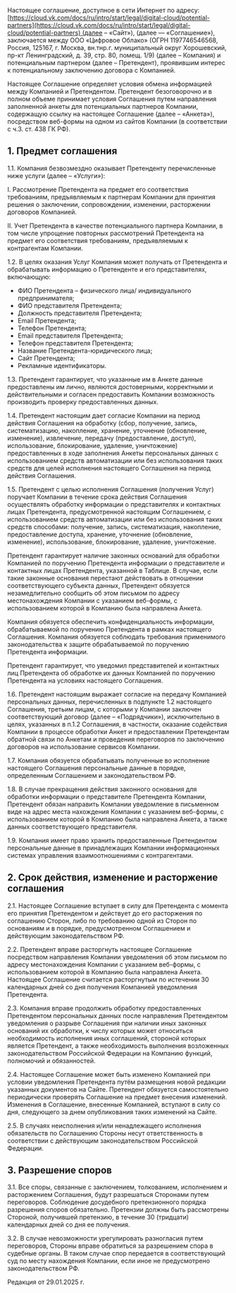 Настоящее соглашение, доступное в сети Интернет по адресу: [https://cloud.vk.com/docs/ru/intro/start/legal/digital-cloud/potential-partners](https://cloud.vk.com/docs/ru/intro/start/legal/digital-cloud/potential-partners) (далее – «Сайт»), (далее — «Соглашение»), заключается между ООО «Цифровое Облако» (ОГРН 1197746546568, Россия, 125167, г. Москва, вн.тнр.г. муниципальный округ Хорошевский, пр-кт Ленинградский, д. 39, стр. 80, помещ. 1/9) (далее – Компания) и потенциальным партнером (далее – Претендент), проявившим интерес к потенциальному заключению договора с Компанией.

Настоящее Соглашение определяет условия обмена информацией между Компанией и Претендентом.
Претендент безоговорочно и в полном объеме принимает условия Соглашения путем направления заполненной анкеты для потенциальных партнеров Компании, содержащую ссылку на настоящее Соглашение (далее – «Анкета»), посредством веб-формы на одном из сайтов Компании (в соответствии с ч.3. ст. 438 ГК РФ).

## 1\. Предмет соглашения

1.1. Компания безвозмездно оказывает Претенденту перечисленные ниже услуги (далее – «Услуги»):

  I. Рассмотрение Претендента на предмет его соответствия требованиям, предъявляемым к партнерам Компании для принятия решения о заключении, сопровождении, изменении, расторжении договоров Компанией.

  II. Учет Претендента в качестве потенциального партнера Компании, в том числе упрощение повторных рассмотрений Претендента на предмет его соответствия требованиям, предъявляемым к контрагентам Компании.

1.2. В целях оказания Услуг Компания может получать от Претендента и обрабатывать информацию о Претенденте и его представителях, включающую:

* ФИО Претендента – физического лица/ индивидуального предпринимателя;
* ФИО представителя Претендента;
* Должность представителя Претендента;
* Email Претендента;
* Телефон Претендента;
* Email представителя Претендента;
* Телефон представителя Претендента;
* Название Претендента-юридического лица;
* Сайт Претендента;
* Рекламные идентификаторы.

1.3. Претендент гарантирует, что указанные им в Анкете данные предоставлены им лично, являются достоверными, корректными и действительными и согласен предоставить Компании возможность производить проверку предоставленных данных.

1.4. Претендент настоящим дает согласие Компании на период действия Соглашения на обработку (сбор, получение, запись, систематизацию, накопление, хранение, уточнение (обновление, изменение), извлечение, передачу (предоставление, доступ), использование, блокирование, удаление, уничтожение) предоставленных в ходе заполнения Анкеты персональных данных с использованием средств автоматизации или без использования таких средств для целей исполнения настоящего Соглашения на период действия Соглашения.

1.5. Претендент с целью исполнения Соглашения (получения Услуг) поручает Компании в течение срока действия Соглашения осуществлять обработку информации о представителях и контактных лицах Претендента, предусмотренной настоящим Соглашением, с использованием средств автоматизации или без использования таких средств способами: получение, запись, систематизация, накопление, предоставление доступа, хранение, уточнение (обновление, изменение), использование, блокирование, удаление, уничтожение.

Претендент гарантирует наличие законных оснований для обработки Компанией по поручению Претендента информации о представителе и контактных лицах Претендента, указанной в Таблице. В случае, если такие законные основания перестают действовать в отношении соответствующего субъекта данных, Претендент обязуется незамедлительно сообщить об этом письмом по адресу местонахождения Компании с указанием веб-формы, с использованием которой в Компанию была направлена Анкета.

Компания обязуется обеспечить конфиденциальность информации, обрабатываемой по поручению Претендента в рамках настоящего Соглашения. Компания обязуется соблюдать требования применимого законодательства к защите обрабатываемой по поручению Претендента информации.

Претендент гарантирует, что уведомил представителей и контактных лиц Претендента об обработке их данных Компанией по поручению Претендента на условиях настоящего Соглашения.

1.6. Претендент настоящим выражает согласие на передачу Компанией персональных данных, перечисленных в подпункте 1.2 настоящего Соглашения,  третьим лицам, с которыми у Компании заключен соответствующий договор (далее – «Подрядчики»), исключительно в целях, указанных в п.1.2 Соглашения, в частности, оказание содействия Компании в процессе обработки Анкет и предоставлении Претендентам обратной связи по Анкетам и проведения переговоров по заключению договоров на использование сервисов Компании.

1.7. Компания обязуется обрабатывать полученные во исполнение настоящего Соглашения персональные данные в порядке, определенным Соглашением и законодательством РФ.

1.8. В случае прекращения действия законного основания для обработки информации о представителе Претендента Компании, Претендент обязан направить Компании уведомление в письменном виде на адрес места нахождения Компании с указанием веб-формы, с использованием которой в Компанию была направлена Анкета, а также данных соответствующего представителя.

1.9. Компания имеет право хранить предоставленные Претендентом персональные данные в принадлежащих Компании информационных системах управления взаимоотношениями с контрагентами.

## 2\. Срок действия, изменение и расторжение соглашения

2.1. Настоящее Соглашение вступает в силу для Претендента с момента его принятия Претендентом и действует до его расторжения по соглашению Сторон, либо по требованию одной из Сторон по основаниям и в порядке, предусмотренном Соглашением и действующим законодательством РФ.

2.2. Претендент вправе расторгнуть настоящее Соглашение посредством направления Компании уведомления об этом письмом по адресу местонахождения Компании с указанием веб-формы, с использованием которой в Компанию была направлена Анкета. Настоящее Соглашение считается расторгнутым по истечении 30 календарных дней со дня получения Компанией уведомления Претендента.

2.3. Компания вправе продолжить обработку предоставленных Претендентом персональных данных после направления Претендентом уведомления о разрыве Соглашения при наличии иных законных оснований их обработки, к числу которых может относиться необходимость исполнения иных соглашений, стороной которых является Претендент, а также необходимость выполнения возложенных законодательством Российской Федерации на Компанию функций, полномочий и обязанностей.

2.4. Настоящее Соглашение может быть изменено Компанией при условии уведомления Претендента путём размещения новой редакции указанных документов на Сайте. Претендент обязуется самостоятельно периодически проверять Соглашение на предмет внесения изменений. Изменения в Соглашение, внесенные Компанией, вступают в силу со дня, следующего за днем опубликования таких изменений на Сайте.

2.5. В случаях неисполнения и/или ненадлежащего исполнения обязательств по Соглашению Стороны несут ответственность в соответствии с действующим законодательством Российской Федерации.

## 3\. Разрешение споров

3.1. Все споры, связанные с заключением, толкованием, исполнением и расторжением Соглашения, будут разрешаться Сторонами путем переговоров. Соблюдение досудебного претензионного порядка разрешения споров обязательно. Претензии должны быть рассмотрены Стороной, получившей претензию, в течение 30 (тридцати) календарных дней со дня ее получения.

3.2. В случае невозможности урегулировать разногласия путем переговоров, Стороны вправе обратиться за разрешением спора в судебные органы. В таком случае спор передается в соответствующий суд по месту нахождения Компании, если иное не предусмотрено законодательством РФ.

Редакция от 29.01.2025 г.
